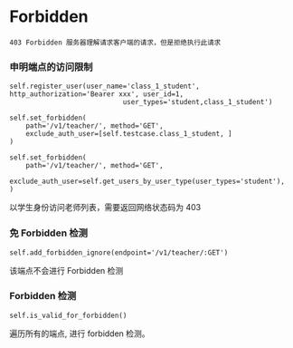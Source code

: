 # Forbidden
    
    403	Forbidden 服务器理解请求客户端的请求，但是拒绝执行此请求

### 申明端点的访问限制

    self.register_user(user_name='class_1_student', http_authorization='Bearer xxx', user_id=1,
                                user_types='student,class_1_student')
                                
    self.set_forbidden(
        path='/v1/teacher/', method='GET',
        exclude_auth_user=[self.testcase.class_1_student, ]
    )
              
    self.set_forbidden(
        path='/v1/teacher/', method='GET',
        exclude_auth_user=self.get_users_by_user_type(user_types='student'),
    )

以学生身份访问老师列表，需要返回网络状态码为 403

### 免 Forbidden 检测

    self.add_forbidden_ignore(endpoint='/v1/teacher/:GET')

该端点不会进行 Forbidden 检测

### Forbidden 检测
    self.is_valid_for_forbidden()
    
遍历所有的端点, 进行 forbidden 检测。

